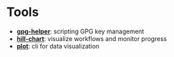 # Tools

- **[gpg-helper](https://github.com/axw250/tools/tree/main/gpg-helper)**: scripting GPG key management
- **[hill-chart](https://github.com/axw250/tools/tree/main/hill-chart)**: visualize workflows and monitor progress
- **[plot](https://github.com/axw250/tools/tree/main/plot)**: cli for data visualization
